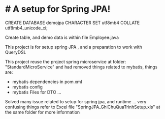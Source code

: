 # # A setup for Spring JPA!

CREATE DATABASE demojpa CHARACTER SET utf8mb4 COLLATE utf8mb4_unicode_ci;

Create table, and demo data is within file Employee.java

This project is for setup spring JPA , and a preparation to work with QueryDSL

This project reuse the project spring microservice at folder: "StandardMicroService"
and had removed things related to mybatis, things are:
- mybatis dependencies in pom.xml
- mybatis config
- mybatis Files for DTO ...

Solved many issue related to setup for spring jpa, and runtime ... very confusing things
refer to Excel file "SpringJPA_GhiChuQuaTrinhSetup.xls" at the same folder for more information
